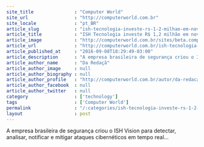 ```yaml
---
site_title               : "Computer World"
site_url                 : "http://computerworld.com.br"
site_locale              : "pt_BR"
article_slug             : "ish-tecnologia-investe-rs-1-2-milhao-em-novo-servico-contra-hackers"
article_title            : "ISH Tecnologia investe R$ 1,2 milhão em novo serviço contra hackers"
article_image            : "http://computerworld.com.br/sites/beta.computerworld.com.br/files/news_articles/hacker_ataque_ciber.jpg"
article_url              : "http://computerworld.com.br/ish-tecnologia-investe-r-12-milhao-em-novo-servico-contra-hackers"
article_published_at     : "2016-09-08T18:29:49-03:00"
article_description      : "A empresa brasileira de segurança criou o ISH Vision para detectar, analisar, notificar e mitigar ataques cibernéticos em tempo real..."
article_author_name      : "Da Redaçã"
article_author_image     : null
article_author_biography : null
article_author_profile   : "http://computerworld.com.br/autor/da-redacao"
article_author_facebook  : null
article_author_twitter   : null
category                 : ['technology']
tags                     : ['Computer World']
permalink                : "/:categories/ish-tecnologia-investe-rs-1-2-milhao-em-novo-servico-contra-hackers/"
layout                   : post
---
```


A empresa brasileira de segurança criou o ISH Vision para detectar, analisar, notificar e mitigar ataques cibernéticos em tempo real...
